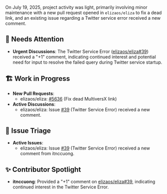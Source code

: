 On July 19, 2025, project activity was light, primarily involving minor maintenance with a new pull request opened in `elizaos/eliza` to fix a dead link, and an existing issue regarding a Twitter service error received a new comment.

## 🚨 Needs Attention 
- **Urgent Discussions**: The Twitter Service Error ([elizaos/eliza#39](https://github.com/elizaos/eliza/issues/39)) received a "+1" comment, indicating continued interest and potential need for input to resolve the failed query during Twitter service startup.

## 🏗️ Work in Progress
- **New Pull Requests**:
    - elizaos/eliza: [#5636](https://github.com/elizaos/eliza/pull/5636) (Fix dead MultiversX link)
- **Active Discussions**:
    - elizaos/eliza: Issue [#39](https://github.com/elizaos/eliza/issues/39) (Twitter Service Error) received a new comment.

## 🐞 Issue Triage
- **Active Issues**:
    - elizaos/eliza: Issue [#39](https://github.com/elizaos/eliza/issues/39) (Twitter Service Error) received a new comment from itnccuong.

## ✨ Contributor Spotlight
- **itnccuong**: Provided a "+1" comment on [elizaos/eliza#39](https://github.com/elizaos/eliza/issues/39), indicating continued interest in the Twitter Service Error.